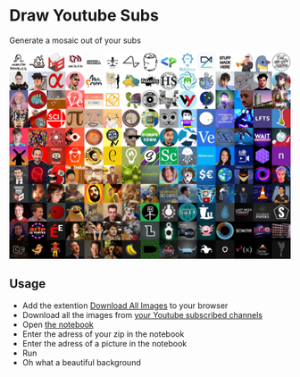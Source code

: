 # Draw Youtube Subs

Generate a mosaic out of your subs

![Alt text](Result_subs.jpeg?raw=true "Result")

## Usage

- Add the extention [Download All Images](https://download-all-images.mobilefirst.me/) to your browser
- Download all the images from [your Youtube subscribed channels](https://www.youtube.com/feed/channels)
- Open [the notebook](https://colab.research.google.com/drive/1ZyJNKyS_cfbOmWxfZV7L11RPuFEdh-uO#scrollTo=-gMyiSkep9Qj)
- Enter the adress of your zip in the notebook
- Enter the adress of a picture in the notebook
- Run
- Oh what a beautiful background
